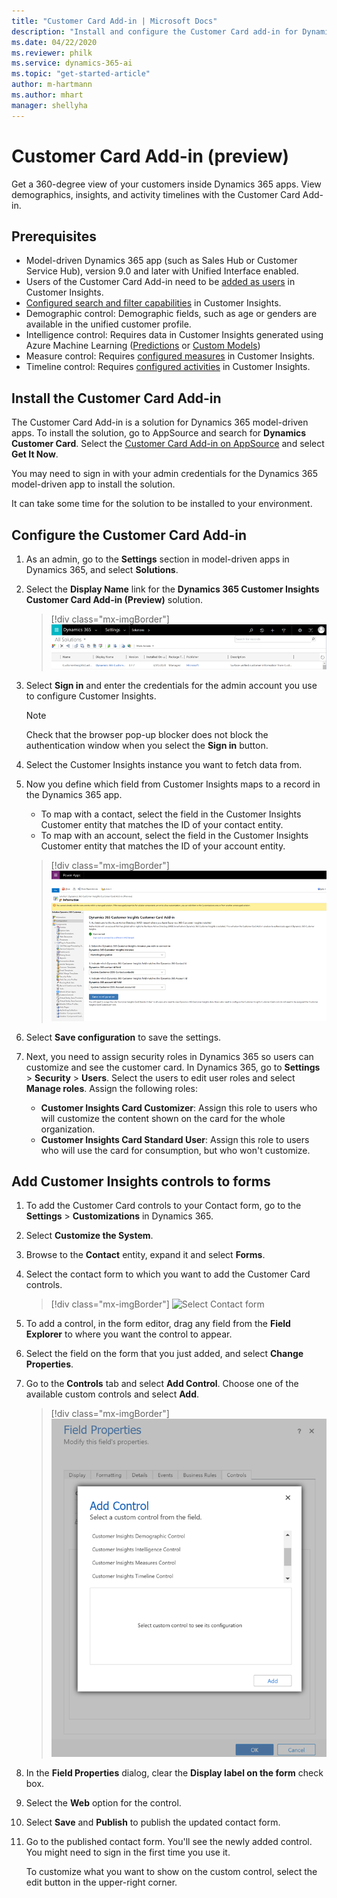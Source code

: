 ```yaml
---
title: "Customer Card Add-in | Microsoft Docs"
description: "Install and configure the Customer Card add-in for Dynamics 365 Customer Insights."
ms.date: 04/22/2020
ms.reviewer: philk
ms.service: dynamics-365-ai
ms.topic: "get-started-article"
author: m-hartmann
ms.author: mhart
manager: shellyha
---
```


# Customer Card Add-in (preview)

Get a 360-degree view of your customers inside Dynamics 365 apps. View demographics, insights, and activity timelines with the Customer Card Add-in.

## Prerequisites

- Model-driven Dynamics 365 app (such as Sales Hub or Customer Service Hub), version 9.0 and later with Unified Interface enabled.
- Users of the Customer Card Add-in need to be [added as users](pm-permissions.md) in Customer Insights.
- [Configured search and filter capabilities](pm-manage-search.md) in Customer Insights.
- Demographic control: Demographic fields, such as age or genders are available in the unified customer profile.
- Intelligence control: Requires data in Customer Insights generated using Azure Machine Learning ([Predictions](predictions.md) or [Custom Models](custom-models.md))
- Measure control: Requires [configured measures](pm-measures.md) in Customer Insights.
- Timeline control: Requires [configured activities](pm-activities.md) in Customer Insights.

## Install the Customer Card Add-in

The Customer Card Add-in is a solution for Dynamics 365 model-driven apps. To install the solution, go to AppSource and search for **Dynamics Customer Card**. Select the [Customer Card Add-in on AppSource](https://appsource.microsoft.com/product/dynamics-365/mscrm.dynamics_365_customer_insights_customer_card_addin?tab=Overview) and select **Get It Now**.

You may need to sign in with your admin credentials for the Dynamics 365 model-driven app to install the solution.

It can take some time for the solution to be installed to your environment.

## Configure the Customer Card Add-in

1. As an admin, go to the **Settings** section in model-driven apps in Dynamics 365, and select **Solutions**.

1. Select the **Display Name** link for the **Dynamics 365 Customer Insights Customer Card Add-in (Preview)** solution.

   > [!div class="mx-imgBorder"]
   > ![Select display name](media/select-display-name.png "Select display name")

1. Select **Sign in** and enter the credentials for the admin account you use to configure Customer Insights.

   > [!NOTE]
   > Check that the browser pop-up blocker does not block the authentication window when you select the **Sign in** button.

1. Select the Customer Insights instance you want to fetch data from.

1. Now you define which field from Customer Insights maps to a record in the Dynamics 365 app.
   - To map with a contact, select the field in the Customer Insights Customer entity that matches the ID of your contact entity.
   - To map with an account, select the field in the Customer Insights Customer entity that matches the ID of your account entity.

   > [!div class="mx-imgBorder"]
   > ![Contact ID field](media/contact-id-field.png "Contact ID field")

1. Select **Save configuration** to save the settings.

1. Next, you need to assign security roles in Dynamics 365 so users can customize and see the customer card. In Dynamics 365, go to **Settings** > **Security** > **Users**. Select the users to edit user roles and select **Manage roles**. Assign the following roles:

   - **Customer Insights Card Customizer**: Assign this role to users who will customize the content shown on the card for the whole organization.
   - **Customer Insights Card Standard User**: Assign this role to users who will use the card for consumption, but who won't customize.

## Add Customer Insights controls to forms
  
1. To add the Customer Card controls to your Contact form, go to the **Settings** > **Customizations** in Dynamics 365.

1. Select **Customize the System**.

1. Browse to the **Contact** entity, expand it and select **Forms**.

1. Select the contact form to which you want to add the Customer Card controls.

    > [!div class="mx-imgBorder"]
    > ![Select Contact form](media/contact-active-forms.png "Select Contact form")

1. To add a control, in the form editor, drag any field from the **Field Explorer** to where you want the control to appear.

1. Select the field on the form that you just added, and select **Change Properties**.

1. Go to the **Controls** tab and select **Add Control**. Choose one of the available custom controls and select **Add**.

   > [!div class="mx-imgBorder"]
   > ![Select a control](media/customer-card-add-in-select-control.png "Select a control")

1. In the **Field Properties** dialog, clear the **Display label on the form** check box.

1. Select the **Web** option for the control.

1. Select **Save** and **Publish** to publish the updated contact form.

1. Go to the published contact form. You'll see the newly added control. You might need to sign in the first time you use it.

   To customize what you want to show on the custom control, select the edit button in the upper-right corner.
